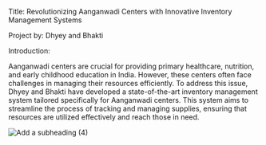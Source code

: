 Title: Revolutionizing Aanganwadi Centers with Innovative Inventory Management Systems

Project by: Dhyey and Bhakti

Introduction:

Aanganwadi centers are crucial for providing primary healthcare, nutrition, and early childhood education in India. However, these centers often face challenges in managing their resources efficiently. To address this issue, Dhyey and Bhakti have developed a state-of-the-art inventory management system tailored specifically for Aanganwadi centers. This system aims to streamline the process of tracking and managing supplies, ensuring that resources are utilized effectively and reach those in need.


![Add a subheading (4)](https://github.com/dhyeykhanpara21/Suchi_Tracker/assets/106962485/ef9db3f4-a88f-44f5-958c-a5b8698a108a)
